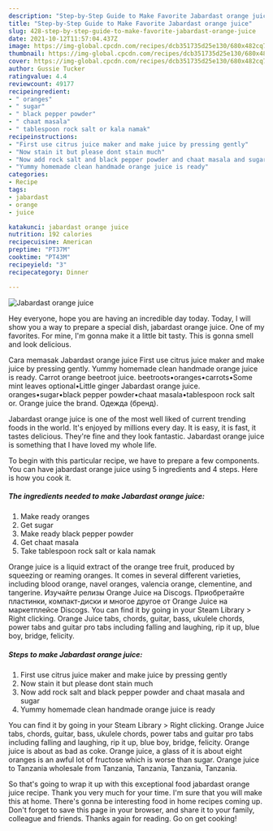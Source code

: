 ```yaml
---
description: "Step-by-Step Guide to Make Favorite Jabardast orange juice"
title: "Step-by-Step Guide to Make Favorite Jabardast orange juice"
slug: 428-step-by-step-guide-to-make-favorite-jabardast-orange-juice
date: 2021-10-12T11:57:04.437Z
image: https://img-global.cpcdn.com/recipes/dcb351735d25e130/680x482cq70/jabardast-orange-juice-recipe-main-photo.jpg
thumbnail: https://img-global.cpcdn.com/recipes/dcb351735d25e130/680x482cq70/jabardast-orange-juice-recipe-main-photo.jpg
cover: https://img-global.cpcdn.com/recipes/dcb351735d25e130/680x482cq70/jabardast-orange-juice-recipe-main-photo.jpg
author: Gussie Tucker
ratingvalue: 4.4
reviewcount: 49177
recipeingredient:
- " oranges"
- " sugar"
- " black pepper powder"
- " chaat masala"
- " tablespoon rock salt or kala namak"
recipeinstructions:
- "First use citrus juice maker and make juice by pressing gently"
- "Now stain it but please dont stain much"
- "Now add rock salt and black pepper powder and chaat masala and sugar"
- "Yummy homemade clean handmade orange juice is ready"
categories:
- Recipe
tags:
- jabardast
- orange
- juice

katakunci: jabardast orange juice 
nutrition: 192 calories
recipecuisine: American
preptime: "PT37M"
cooktime: "PT43M"
recipeyield: "3"
recipecategory: Dinner

---
```



![Jabardast orange juice](https://img-global.cpcdn.com/recipes/dcb351735d25e130/680x482cq70/jabardast-orange-juice-recipe-main-photo.jpg)

Hey everyone, hope you are having an incredible day today. Today, I will show you a way to prepare a special dish, jabardast orange juice. One of my favorites. For mine, I'm gonna make it a little bit tasty. This is gonna smell and look delicious.

Cara memasak Jabardast orange juice First use citrus juice maker and make juice by pressing gently. Yummy homemade clean handmade orange juice is ready. Carrot orange beetroot juice. beetroots•oranges•carrots•Some mint leaves optional•Little ginger Jabardast orange juice. oranges•sugar•black pepper powder•chaat masala•tablespoon rock salt or. Orange juice the brand. Одежда (бренд).

Jabardast orange juice is one of the most well liked of current trending foods in the world. It's enjoyed by millions every day. It is easy, it is fast, it tastes delicious. They're fine and they look fantastic. Jabardast orange juice is something that I have loved my whole life.


To begin with this particular recipe, we have to prepare a few components. You can have jabardast orange juice using 5 ingredients and 4 steps. Here is how you cook it.

<!--inarticleads1-->

##### The ingredients needed to make Jabardast orange juice:

1. Make ready  oranges
1. Get  sugar
1. Make ready  black pepper powder
1. Get  chaat masala
1. Take  tablespoon rock salt or kala namak


Orange juice is a liquid extract of the orange tree fruit, produced by squeezing or reaming oranges. It comes in several different varieties, including blood orange, navel oranges, valencia orange, clementine, and tangerine. Изучайте релизы Orange Juice на Discogs. Приобретайте пластинки, компакт-диски и многое другое от Orange Juice на маркетплейсе Discogs. You can find it by going in your Steam Library &gt; Right clicking. Orange Juice tabs, chords, guitar, bass, ukulele chords, power tabs and guitar pro tabs including falling and laughing, rip it up, blue boy, bridge, felicity. 

<!--inarticleads2-->

##### Steps to make Jabardast orange juice:

1. First use citrus juice maker and make juice by pressing gently
1. Now stain it but please dont stain much
1. Now add rock salt and black pepper powder and chaat masala and sugar
1. Yummy homemade clean handmade orange juice is ready


You can find it by going in your Steam Library &gt; Right clicking. Orange Juice tabs, chords, guitar, bass, ukulele chords, power tabs and guitar pro tabs including falling and laughing, rip it up, blue boy, bridge, felicity. Orange juice is about as bad as coke. Orange juice, a glass of it is about eight oranges is an awful lot of fructose which is worse than sugar. Orange juice to Tanzania wholesale from Tanzania, Tanzania, Tanzania, Tanzania. 

So that's going to wrap it up with this exceptional food jabardast orange juice recipe. Thank you very much for your time. I'm sure that you will make this at home. There's gonna be interesting food in home recipes coming up. Don't forget to save this page in your browser, and share it to your family, colleague and friends. Thanks again for reading. Go on get cooking!
